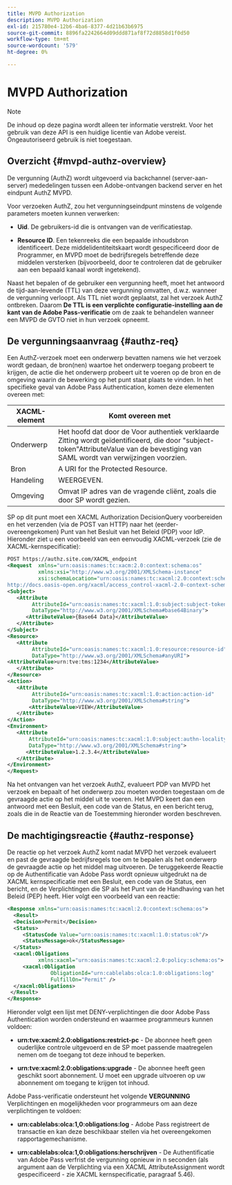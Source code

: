 ```yaml
---
title: MVPD Authorization
description: MVPD Authorization
exl-id: 215780e4-12b6-4ba6-8377-4d21b63b6975
source-git-commit: 8896fa2242664d09ddd871af8f72d8858d1f0d50
workflow-type: tm+mt
source-wordcount: '579'
ht-degree: 0%

---
```


# MVPD Authorization

>[!NOTE]
>
>De inhoud op deze pagina wordt alleen ter informatie verstrekt. Voor het gebruik van deze API is een huidige licentie van Adobe vereist. Ongeautoriseerd gebruik is niet toegestaan.

## Overzicht {#mvpd-authz-overview}

De vergunning (AuthZ) wordt uitgevoerd via backchannel (server-aan-server) mededelingen tussen een Adobe-ontvangen backend server en het eindpunt AuthZ MVPD.

Voor verzoeken AuthZ, zou het vergunningseindpunt minstens de volgende parameters moeten kunnen verwerken:

* **Uid**. De gebruikers-id die is ontvangen van de verificatiestap.

* **Resource ID**. Een tekenreeks die een bepaalde inhoudsbron identificeert. Deze middelidentiteitskaart wordt gespecificeerd door de Programmer, en MVPD moet de bedrijfsregels betreffende deze middelen versterken (bijvoorbeeld, door te controleren dat de gebruiker aan een bepaald kanaal wordt ingetekend).

Naast het bepalen of de gebruiker een vergunning heeft, moet het antwoord de tijd-aan-levende (TTL) van deze vergunning omvatten, d.w.z. wanneer de vergunning verloopt. Als TTL niet wordt geplaatst, zal het verzoek AuthZ ontbreken.  Daarom **De TTL is een verplichte configuratie-instelling aan de kant van de Adobe Pass-verificatie** om de zaak te behandelen wanneer een MVPD de GVTO niet in hun verzoek opneemt.

## De vergunningsaanvraag {#authz-req}

Een AuthZ-verzoek moet een onderwerp bevatten namens wie het verzoek wordt gedaan, de bron(nen) waartoe het onderwerp toegang probeert te krijgen, de actie die het onderwerp probeert uit te voeren op de bron en de omgeving waarin de bewerking op het punt staat plaats te vinden. In het specifieke geval van Adobe Pass Authentication, komen deze elementen overeen met:

| XACML-element | Komt overeen met |
|---------------|--------------------------------------------------------------------------------------------------------------------------------|
| Onderwerp | Het hoofd dat door de Voor authentiek verklaarde Zitting wordt geïdentificeerd, die door &quot;subject-token&quot;AttributeValue van de bevestiging van SAML wordt van verwijzingen voorzien. |
| Bron | A URI for the Protected Resource. |
| Handeling | WEERGEVEN. |
| Omgeving | Omvat IP adres van de vragende cliënt, zoals die door SP wordt gezien. |



SP op dit punt moet een XACML Authorization DecisionQuery voorbereiden en het verzenden (via de POST van HTTP) naar het (eerder-overeengekomen) Punt van het Besluit van het Beleid (PDP) voor IdP. Hieronder ziet u een voorbeeld van een eenvoudig XACML-verzoek (zie de XACML-kernspecificatie):

```XML
POST https://authz.site.com/XACML_endpoint
<Request  xmlns="urn:oasis:names:tc:xacm:2.0:context:schema:os"
          xmlns:xsi="http://www.w3.org/2001/XMLSchema-instance"
          xsi:schemaLocation="urn:oasis:names:tc:xacml:2.0:context:schema:os
http://docs.oasis-open.org/xacml/access_control-xacml-2.0-context-schema-os.xsd">
<Subject>
   <Attribute
        AttributeId="urn:oasis:names:tc:xacml:1.0:subject:subject-token"
        DataType="http://www.w3.org/2001/XMLSchema#base64Binary">
      <AttributeValue>{Base64 Data}</AttributeValue>
   </Attribute>
</Subject>
<Resource>
   <Attribute
        AttributeId="urn:oasis:names:tc:xacml:1.0:resource:resource-id"
        DataType="http://www.w3.org/2001/XMLSchema#anyURI">
<AttributeValue>urn:tve:tms:1234</AttributeValue>
   </Attribute>
</Resource>
<Action>
   <Attribute
        AttributeId="urn:oasis:names:tc:xacml:1.0:action:action-id"
        DataType="http://www.w3.org/2001/XMLSchema#string">
       <AttributeValue>VIEW</AttributeValue>
   </Attribute>
</Action>
<Environment>
   <Attribute
       AttributeId="urn:oasis:names:tc:xacml:1.0:subject:authn-locality:ip-address"
       DataType="http://www.w3.org/2001/XMLSchema#string">
      <AttributeValue>1.2.3.4</AttributeValue>
   </Attribute>
</Environment>
</Request>
```


Na het ontvangen van het verzoek AuthZ, evalueert PDP van MVPD het verzoek en bepaalt of het onderwerp zou moeten worden toegestaan om de gevraagde actie op het middel uit te voeren. Het MVPD keert dan een antwoord met een Besluit, een code van de Status, en een bericht terug, zoals die in de Reactie van de Toestemming hieronder worden beschreven.

## De machtigingsreactie {#authz-response}

De reactie op het verzoek AuthZ komt nadat MVPD het verzoek evalueert en past de gevraagde bedrijfsregels toe om te bepalen als het onderwerp de gevraagde actie op het middel mag uitvoeren. De teruggekeerde Reactie op de Authentificatie van Adobe Pass wordt opnieuw uitgedrukt na de XACML kernspecificatie met een Besluit, een code van de Status, een bericht, en de Verplichtingen die SP als het Punt van de Handhaving van het Beleid (PEP) heeft. Hier volgt een voorbeeld van een reactie:

```XML
<Response xmlns="urn:oasis:names:tc:xacml:2.0:context:schema:os">
  <Result>
  <Decision>Permit</Decision>
  <Status>
     <StatusCode Value="urn:oasis:names:tc:xacml:1.0:status:ok"/>
     <StatusMessage>ok</StatusMessage>
  </Status>
  <xacml:Obligations     
          xmlns:xacml="urn:oasis:names:tc:xacml:2.0:policy:schema:os">
     <xacml:Obligation    
              ObligationId="urn:cablelabs:olca:1.0:obligations:log"
              FulfillOn="Permit" />
  </xacml:Obligations>
 </Result>
</Response>
```

Hieronder volgt een lijst met DENY-verplichtingen die door Adobe Pass Authentication worden ondersteund en waarmee programmeurs kunnen voldoen:

* **urn:tve:xacml:2.0:obligations:restrict-pc** - De abonnee heeft geen ouderlijke controle uitgevoerd en de SP moet passende maatregelen nemen om de toegang tot deze inhoud te beperken.

* **urn:tve:xacml:2.0:obligations:upgrade** - De abonnee heeft geen geschikt soort abonnement.  U moet een upgrade uitvoeren op uw abonnement om toegang te krijgen tot inhoud.

Adobe Pass-verificatie ondersteunt het volgende **VERGUNNING** Verplichtingen en mogelijkheden voor programmeurs om aan deze verplichtingen te voldoen:

* **urn:cablelabs:olca:1,0:obligations:log** - Adobe Pass registreert de transactie en kan deze beschikbaar stellen via het overeengekomen rapportagemechanisme.

* **urn:cablelabs:olca:1,0:obligations:herschrijven** - De Authentificatie van Adobe Pass verfrist de vergunning opnieuw in n seconden (als argument aan de Verplichting via een XACML AttributeAssignment wordt gespecificeerd - zie XACML kernspecificatie, paragraaf 5.46).

<!--
>![RelatedInformation]
>* [Preflight Authorization](/help/authentication/preflight-authz.md)
>* [Authentication](/help/authentication/authn-usecase.md)
-->
